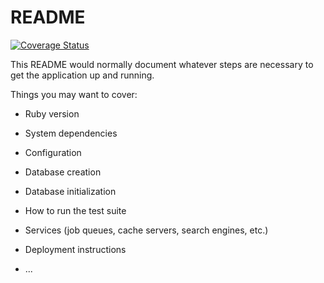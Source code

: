 # README

[![Coverage Status](https://coveralls.io/repos/github/pavel-pasechnik/vedic-crm/badge.svg?branch=main)](https://coveralls.io/github/pavel-pasechnik/vedic-crm?branch=main)

This README would normally document whatever steps are necessary to get the
application up and running.

Things you may want to cover:

- Ruby version

- System dependencies

- Configuration

- Database creation

- Database initialization

- How to run the test suite

- Services (job queues, cache servers, search engines, etc.)

- Deployment instructions

- ...
